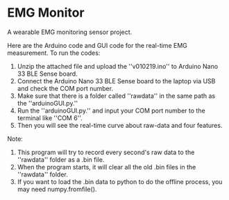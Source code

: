 # EMG Monitor
A wearable EMG monitoring sensor project.

Here are the Arduino code and GUI code for the real-time EMG measurement.
To run the codes:
1. Unzip the attached file and upload the ''v010219.ino'' to Arduino Nano 33 BLE Sense board.
2. Connect the  Arduino Nano 33 BLE Sense board to the laptop via USB and check the COM port number.
3. Make sure that there is a folder called ''rawdata'' in the same path as the ''arduinoGUI.py.''
4. Run the  ''arduinoGUI.py.'' and input your COM port number to the terminal like ''COM 6''.
5. Then you will see the real-time curve about raw-data and four features.

Note: 
1. This program will try to record every second's raw data to the ''rawdata'' folder as a .bin file.
2. When the program starts, it will clear all the old .bin files in the ''rawdata'' folder.
3. If you want to load the .bin data to python to do the offline process, you may need numpy.fromfile().
